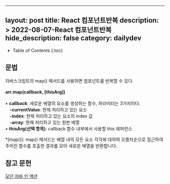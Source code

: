 
---
layout: post
title: React 컴포넌트반복
description: >
  2022-08-07-React 컴포넌트반복
hide_description: false
category: dailydev
---

- Table of Contents
{:toc}

## 문법

자바스크립트의 map() 메서드를 사용하면 컴포넌트를 반복할 수 있다.<br><br>
__arr.map(callback, [thisArg])__<br><br>
• __callback__: 새로운 배열의 요소를 생성하는 함수, 파라미터는 3가지이다.<br>
&emsp;__-currentValue__: 현재 처리하고 있는 요소<br>
&emsp;__-index__: 현재 처리하고 있는 요소의 index 값<br>
&emsp;__-array__: 현재 처리하고 있는 원본 배열<br>
• __thisArg(선택 항목)__: callback 함수 내부에서 사용할 this 레퍼런스


*[map()]: map() 메서드는 배열 내의 모든 요소 각각에 대하여 오름차순으로 접근하여 주어진 함수를 호출한 결과를 모아 새로운 배열을 반환합니다.


## 참고 문헌

[모던 자바 인 액션](https://www.aladin.co.kr/shop/wproduct.aspx?ItemId=200069290)